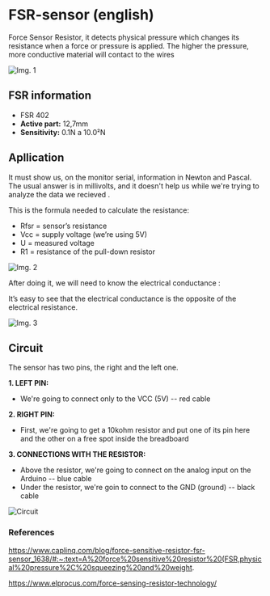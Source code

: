 # FSR-sensor (english)
Force Sensor Resistor, it detects physical pressure which changes its resistance when a force or pressure is applied. The higher the pressure, more conductive material will contact to the wires

![Img. 1](https://user-images.githubusercontent.com/89589831/175841407-2f120a7c-c3ec-4b06-8f27-fa62ea024843.png)


## FSR information

- FSR 402
- **Active part:** 12,7mm
- **Sensitivity:** 0.1N a 10.0²N

## Apllication 

It must show us, on the monitor serial, information in Newton and Pascal. The usual answer is in millivolts, and it doesn't help us while we're trying to analyze the data we recieved .

This is the formula needed to calculate the resistance:
 - Rfsr = sensor’s resistance 
 - Vcc = supply voltage (we’re using 5V)
 - U = measured voltage 
 - R1 = resistance of the pull-down resistor 


![Img. 2](https://user-images.githubusercontent.com/89589831/175950357-a65712df-8a8a-41fb-a32a-d6d6ac32dbab.png)


After doing it, we will need to know the electrical conductance :

It’s easy to see that the electrical conductance is the opposite of the electrical resistance.

![Img. 3](https://user-images.githubusercontent.com/89589831/175951223-72508f11-a1ae-453a-a457-4676292dfc39.jpeg)


## Circuit
The sensor has two pins, the right and the left one.

**1. LEFT PIN:**
- We're going to connect only to the VCC (5V) -- red cable 


**2. RIGHT PIN:**
- First, we're going to get a 10kohm resistor and put one of its pin here and the other on a free spot inside the breadboard


**3. CONNECTIONS WITH THE RESISTOR:**
- Above the resistor, we're going to connect on the analog input on the Arduino -- blue cable
- Under the resistor, we're goin to connect to the GND (ground) -- black cable



![Circuit](https://user-images.githubusercontent.com/89589831/175819253-d190b07d-48bd-44ff-b732-99d5664948bd.jpeg)


### References
https://www.caplinq.com/blog/force-sensitive-resistor-fsr-sensor_1638/#:~:text=A%20force%20sensitive%20resistor%20(FSR,physical%20pressure%2C%20squeezing%20and%20weight.

https://www.elprocus.com/force-sensing-resistor-technology/
